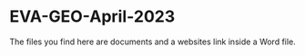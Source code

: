 # EVA-GEO-April-2023

The files you find here are documents and a websites link inside a Word file.
